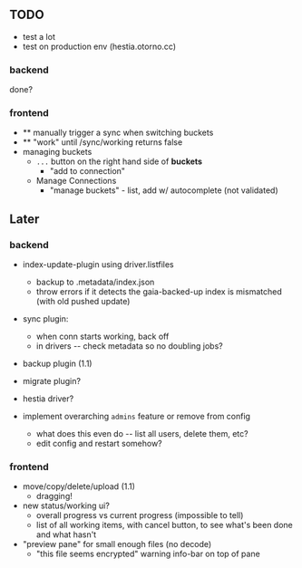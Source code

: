 ## TODO

- test a lot
- test on production env (hestia.otorno.cc)

### backend

done?

### frontend

- ** manually trigger a sync when switching buckets
- ** "work" until /sync/working returns false
- managing buckets
  - `...` button on the right hand side of **buckets**
    - "add to connection"
  - Manage Connections
    - "manage buckets" - list, add w/ autocomplete (not validated)

## Later

### backend

- index-update-plugin using driver.listfiles
  - backup to .metadata/index.json
  - throw errors if it detects the gaia-backed-up index is mismatched (with old pushed update)

- sync plugin:
  - when conn starts working, back off
  - in drivers -- check metadata so no doubling jobs?

- backup plugin (1.1)
- migrate plugin?
- hestia driver?

- implement overarching  `admins` feature or remove from config
  - what does this even do -- list all users, delete them, etc?
  - edit config and restart somehow?

### frontend

- move/copy/delete/upload (1.1)
  - dragging!
- new status/working ui?
  - overall progress vs current progress (impossible to tell)
  - list of all working items, with cancel button, to see what's been done and what hasn't
- "preview pane" for small enough files (no decode)
  - "this file seems encrypted" warning info-bar on top of pane
